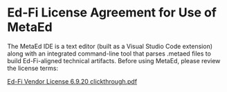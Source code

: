 # Ed-Fi License Agreement for Use of MetaEd

The MetaEd IDE is a text editor (built as a Visual Studio Code extension) along
with an integrated command-line tool that parses .metaed files to build
Ed-Fi-aligned technical artifacts. Before using MetaEd, please review the
license terms:

[Ed-Fi Vendor License 6.9.20
clickthrough.pdf](https://edfi.atlassian.net/wiki/download/attachments/23712792/Ed-Fi%20Vendor%20License%206.9.20%20clickthrough.pdf?version=1&modificationDate=1712677908925&cacheVersion=1&api=v2)
